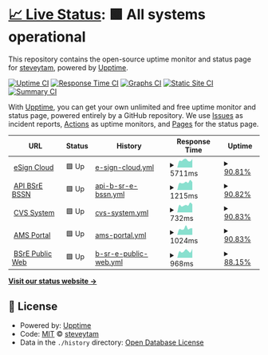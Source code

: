 # [📈 Live Status](https://steveytam.github.io/galaxy_monitor): <!--live status--> **🟩 All systems operational**

This repository contains the open-source uptime monitor and status page for [steveytam](https://steveytam.github.io/galaxy_monitor), powered by [Upptime](https://github.com/upptime/upptime).

[![Uptime CI](https://github.com/steveytam/galaxy_monitor/workflows/Uptime%20CI/badge.svg)](https://github.com/steveytam/galaxy_monitor/actions?query=workflow%3A%22Uptime+CI%22)
[![Response Time CI](https://github.com/steveytam/galaxy_monitor/workflows/Response%20Time%20CI/badge.svg)](https://github.com/steveytam/galaxy_monitor/actions?query=workflow%3A%22Response+Time+CI%22)
[![Graphs CI](https://github.com/steveytam/galaxy_monitor/workflows/Graphs%20CI/badge.svg)](https://github.com/steveytam/galaxy_monitor/actions?query=workflow%3A%22Graphs+CI%22)
[![Static Site CI](https://github.com/steveytam/galaxy_monitor/workflows/Static%20Site%20CI/badge.svg)](https://github.com/steveytam/galaxy_monitor/actions?query=workflow%3A%22Static+Site+CI%22)
[![Summary CI](https://github.com/steveytam/galaxy_monitor/workflows/Summary%20CI/badge.svg)](https://github.com/steveytam/galaxy_monitor/actions?query=workflow%3A%22Summary+CI%22)

With [Upptime](https://upptime.js.org), you can get your own unlimited and free uptime monitor and status page, powered entirely by a GitHub repository. We use [Issues](https://github.com/steveytam/galaxy_monitor/issues) as incident reports, [Actions](https://github.com/steveytam/galaxy_monitor/actions) as uptime monitors, and [Pages](https://steveytam.github.io/galaxy_monitor) for the status page.

<!--start: status pages-->
<!-- This summary is generated by Upptime (https://github.com/upptime/upptime) -->
<!-- Do not edit this manually, your changes will be overwritten -->
<!-- prettier-ignore -->
| URL | Status | History | Response Time | Uptime |
| --- | ------ | ------- | ------------- | ------ |
| <img alt="" src="https://favicons.githubusercontent.com/esign-bsre.bssn.go.id" height="13"> [eSign Cloud](https://esign-bsre.bssn.go.id) | 🟩 Up | [e-sign-cloud.yml](https://github.com/steveytam/galaxy_monitor/commits/HEAD/history/e-sign-cloud.yml) | <details><summary><img alt="Response time graph" src="./graphs/e-sign-cloud/response-time-week.png" height="20"> 5711ms</summary><br><a href="https://steveytam.github.io/galaxy_monitor/history/e-sign-cloud"><img alt="Response time 5571" src="https://img.shields.io/endpoint?url=https%3A%2F%2Fraw.githubusercontent.com%2Fsteveytam%2Fgalaxy_monitor%2FHEAD%2Fapi%2Fe-sign-cloud%2Fresponse-time.json"></a><br><a href="https://steveytam.github.io/galaxy_monitor/history/e-sign-cloud"><img alt="24-hour response time 6771" src="https://img.shields.io/endpoint?url=https%3A%2F%2Fraw.githubusercontent.com%2Fsteveytam%2Fgalaxy_monitor%2FHEAD%2Fapi%2Fe-sign-cloud%2Fresponse-time-day.json"></a><br><a href="https://steveytam.github.io/galaxy_monitor/history/e-sign-cloud"><img alt="7-day response time 5711" src="https://img.shields.io/endpoint?url=https%3A%2F%2Fraw.githubusercontent.com%2Fsteveytam%2Fgalaxy_monitor%2FHEAD%2Fapi%2Fe-sign-cloud%2Fresponse-time-week.json"></a><br><a href="https://steveytam.github.io/galaxy_monitor/history/e-sign-cloud"><img alt="30-day response time 5571" src="https://img.shields.io/endpoint?url=https%3A%2F%2Fraw.githubusercontent.com%2Fsteveytam%2Fgalaxy_monitor%2FHEAD%2Fapi%2Fe-sign-cloud%2Fresponse-time-month.json"></a><br><a href="https://steveytam.github.io/galaxy_monitor/history/e-sign-cloud"><img alt="1-year response time 5571" src="https://img.shields.io/endpoint?url=https%3A%2F%2Fraw.githubusercontent.com%2Fsteveytam%2Fgalaxy_monitor%2FHEAD%2Fapi%2Fe-sign-cloud%2Fresponse-time-year.json"></a></details> | <details><summary><a href="https://steveytam.github.io/galaxy_monitor/history/e-sign-cloud">90.81%</a></summary><a href="https://steveytam.github.io/galaxy_monitor/history/e-sign-cloud"><img alt="All-time uptime 96.88%" src="https://img.shields.io/endpoint?url=https%3A%2F%2Fraw.githubusercontent.com%2Fsteveytam%2Fgalaxy_monitor%2FHEAD%2Fapi%2Fe-sign-cloud%2Fuptime.json"></a><br><a href="https://steveytam.github.io/galaxy_monitor/history/e-sign-cloud"><img alt="24-hour uptime 95.38%" src="https://img.shields.io/endpoint?url=https%3A%2F%2Fraw.githubusercontent.com%2Fsteveytam%2Fgalaxy_monitor%2FHEAD%2Fapi%2Fe-sign-cloud%2Fuptime-day.json"></a><br><a href="https://steveytam.github.io/galaxy_monitor/history/e-sign-cloud"><img alt="7-day uptime 90.81%" src="https://img.shields.io/endpoint?url=https%3A%2F%2Fraw.githubusercontent.com%2Fsteveytam%2Fgalaxy_monitor%2FHEAD%2Fapi%2Fe-sign-cloud%2Fuptime-week.json"></a><br><a href="https://steveytam.github.io/galaxy_monitor/history/e-sign-cloud"><img alt="30-day uptime 96.88%" src="https://img.shields.io/endpoint?url=https%3A%2F%2Fraw.githubusercontent.com%2Fsteveytam%2Fgalaxy_monitor%2FHEAD%2Fapi%2Fe-sign-cloud%2Fuptime-month.json"></a><br><a href="https://steveytam.github.io/galaxy_monitor/history/e-sign-cloud"><img alt="1-year uptime 96.88%" src="https://img.shields.io/endpoint?url=https%3A%2F%2Fraw.githubusercontent.com%2Fsteveytam%2Fgalaxy_monitor%2FHEAD%2Fapi%2Fe-sign-cloud%2Fuptime-year.json"></a></details>
| <img alt="" src="https://favicons.githubusercontent.com/api-bsre.bssn.go.id" height="13"> [API BSrE BSSN](https://api-bsre.bssn.go.id) | 🟩 Up | [api-b-sr-e-bssn.yml](https://github.com/steveytam/galaxy_monitor/commits/HEAD/history/api-b-sr-e-bssn.yml) | <details><summary><img alt="Response time graph" src="./graphs/api-b-sr-e-bssn/response-time-week.png" height="20"> 1215ms</summary><br><a href="https://steveytam.github.io/galaxy_monitor/history/api-b-sr-e-bssn"><img alt="Response time 1179" src="https://img.shields.io/endpoint?url=https%3A%2F%2Fraw.githubusercontent.com%2Fsteveytam%2Fgalaxy_monitor%2FHEAD%2Fapi%2Fapi-b-sr-e-bssn%2Fresponse-time.json"></a><br><a href="https://steveytam.github.io/galaxy_monitor/history/api-b-sr-e-bssn"><img alt="24-hour response time 1253" src="https://img.shields.io/endpoint?url=https%3A%2F%2Fraw.githubusercontent.com%2Fsteveytam%2Fgalaxy_monitor%2FHEAD%2Fapi%2Fapi-b-sr-e-bssn%2Fresponse-time-day.json"></a><br><a href="https://steveytam.github.io/galaxy_monitor/history/api-b-sr-e-bssn"><img alt="7-day response time 1215" src="https://img.shields.io/endpoint?url=https%3A%2F%2Fraw.githubusercontent.com%2Fsteveytam%2Fgalaxy_monitor%2FHEAD%2Fapi%2Fapi-b-sr-e-bssn%2Fresponse-time-week.json"></a><br><a href="https://steveytam.github.io/galaxy_monitor/history/api-b-sr-e-bssn"><img alt="30-day response time 1179" src="https://img.shields.io/endpoint?url=https%3A%2F%2Fraw.githubusercontent.com%2Fsteveytam%2Fgalaxy_monitor%2FHEAD%2Fapi%2Fapi-b-sr-e-bssn%2Fresponse-time-month.json"></a><br><a href="https://steveytam.github.io/galaxy_monitor/history/api-b-sr-e-bssn"><img alt="1-year response time 1179" src="https://img.shields.io/endpoint?url=https%3A%2F%2Fraw.githubusercontent.com%2Fsteveytam%2Fgalaxy_monitor%2FHEAD%2Fapi%2Fapi-b-sr-e-bssn%2Fresponse-time-year.json"></a></details> | <details><summary><a href="https://steveytam.github.io/galaxy_monitor/history/api-b-sr-e-bssn">90.82%</a></summary><a href="https://steveytam.github.io/galaxy_monitor/history/api-b-sr-e-bssn"><img alt="All-time uptime 96.88%" src="https://img.shields.io/endpoint?url=https%3A%2F%2Fraw.githubusercontent.com%2Fsteveytam%2Fgalaxy_monitor%2FHEAD%2Fapi%2Fapi-b-sr-e-bssn%2Fuptime.json"></a><br><a href="https://steveytam.github.io/galaxy_monitor/history/api-b-sr-e-bssn"><img alt="24-hour uptime 95.41%" src="https://img.shields.io/endpoint?url=https%3A%2F%2Fraw.githubusercontent.com%2Fsteveytam%2Fgalaxy_monitor%2FHEAD%2Fapi%2Fapi-b-sr-e-bssn%2Fuptime-day.json"></a><br><a href="https://steveytam.github.io/galaxy_monitor/history/api-b-sr-e-bssn"><img alt="7-day uptime 90.82%" src="https://img.shields.io/endpoint?url=https%3A%2F%2Fraw.githubusercontent.com%2Fsteveytam%2Fgalaxy_monitor%2FHEAD%2Fapi%2Fapi-b-sr-e-bssn%2Fuptime-week.json"></a><br><a href="https://steveytam.github.io/galaxy_monitor/history/api-b-sr-e-bssn"><img alt="30-day uptime 96.88%" src="https://img.shields.io/endpoint?url=https%3A%2F%2Fraw.githubusercontent.com%2Fsteveytam%2Fgalaxy_monitor%2FHEAD%2Fapi%2Fapi-b-sr-e-bssn%2Fuptime-month.json"></a><br><a href="https://steveytam.github.io/galaxy_monitor/history/api-b-sr-e-bssn"><img alt="1-year uptime 96.88%" src="https://img.shields.io/endpoint?url=https%3A%2F%2Fraw.githubusercontent.com%2Fsteveytam%2Fgalaxy_monitor%2FHEAD%2Fapi%2Fapi-b-sr-e-bssn%2Fuptime-year.json"></a></details>
| <img alt="" src="https://favicons.githubusercontent.com/cvs-bsre.bssn.go.id" height="13"> [CVS System](http://cvs-bsre.bssn.go.id) | 🟩 Up | [cvs-system.yml](https://github.com/steveytam/galaxy_monitor/commits/HEAD/history/cvs-system.yml) | <details><summary><img alt="Response time graph" src="./graphs/cvs-system/response-time-week.png" height="20"> 732ms</summary><br><a href="https://steveytam.github.io/galaxy_monitor/history/cvs-system"><img alt="Response time 704" src="https://img.shields.io/endpoint?url=https%3A%2F%2Fraw.githubusercontent.com%2Fsteveytam%2Fgalaxy_monitor%2FHEAD%2Fapi%2Fcvs-system%2Fresponse-time.json"></a><br><a href="https://steveytam.github.io/galaxy_monitor/history/cvs-system"><img alt="24-hour response time 759" src="https://img.shields.io/endpoint?url=https%3A%2F%2Fraw.githubusercontent.com%2Fsteveytam%2Fgalaxy_monitor%2FHEAD%2Fapi%2Fcvs-system%2Fresponse-time-day.json"></a><br><a href="https://steveytam.github.io/galaxy_monitor/history/cvs-system"><img alt="7-day response time 732" src="https://img.shields.io/endpoint?url=https%3A%2F%2Fraw.githubusercontent.com%2Fsteveytam%2Fgalaxy_monitor%2FHEAD%2Fapi%2Fcvs-system%2Fresponse-time-week.json"></a><br><a href="https://steveytam.github.io/galaxy_monitor/history/cvs-system"><img alt="30-day response time 704" src="https://img.shields.io/endpoint?url=https%3A%2F%2Fraw.githubusercontent.com%2Fsteveytam%2Fgalaxy_monitor%2FHEAD%2Fapi%2Fcvs-system%2Fresponse-time-month.json"></a><br><a href="https://steveytam.github.io/galaxy_monitor/history/cvs-system"><img alt="1-year response time 704" src="https://img.shields.io/endpoint?url=https%3A%2F%2Fraw.githubusercontent.com%2Fsteveytam%2Fgalaxy_monitor%2FHEAD%2Fapi%2Fcvs-system%2Fresponse-time-year.json"></a></details> | <details><summary><a href="https://steveytam.github.io/galaxy_monitor/history/cvs-system">90.83%</a></summary><a href="https://steveytam.github.io/galaxy_monitor/history/cvs-system"><img alt="All-time uptime 96.89%" src="https://img.shields.io/endpoint?url=https%3A%2F%2Fraw.githubusercontent.com%2Fsteveytam%2Fgalaxy_monitor%2FHEAD%2Fapi%2Fcvs-system%2Fuptime.json"></a><br><a href="https://steveytam.github.io/galaxy_monitor/history/cvs-system"><img alt="24-hour uptime 95.44%" src="https://img.shields.io/endpoint?url=https%3A%2F%2Fraw.githubusercontent.com%2Fsteveytam%2Fgalaxy_monitor%2FHEAD%2Fapi%2Fcvs-system%2Fuptime-day.json"></a><br><a href="https://steveytam.github.io/galaxy_monitor/history/cvs-system"><img alt="7-day uptime 90.83%" src="https://img.shields.io/endpoint?url=https%3A%2F%2Fraw.githubusercontent.com%2Fsteveytam%2Fgalaxy_monitor%2FHEAD%2Fapi%2Fcvs-system%2Fuptime-week.json"></a><br><a href="https://steveytam.github.io/galaxy_monitor/history/cvs-system"><img alt="30-day uptime 96.89%" src="https://img.shields.io/endpoint?url=https%3A%2F%2Fraw.githubusercontent.com%2Fsteveytam%2Fgalaxy_monitor%2FHEAD%2Fapi%2Fcvs-system%2Fuptime-month.json"></a><br><a href="https://steveytam.github.io/galaxy_monitor/history/cvs-system"><img alt="1-year uptime 96.89%" src="https://img.shields.io/endpoint?url=https%3A%2F%2Fraw.githubusercontent.com%2Fsteveytam%2Fgalaxy_monitor%2FHEAD%2Fapi%2Fcvs-system%2Fuptime-year.json"></a></details>
| <img alt="" src="https://favicons.githubusercontent.com/portal-bsre.bssn.go.id" height="13"> [AMS Portal](https://portal-bsre.bssn.go.id) | 🟩 Up | [ams-portal.yml](https://github.com/steveytam/galaxy_monitor/commits/HEAD/history/ams-portal.yml) | <details><summary><img alt="Response time graph" src="./graphs/ams-portal/response-time-week.png" height="20"> 1024ms</summary><br><a href="https://steveytam.github.io/galaxy_monitor/history/ams-portal"><img alt="Response time 951" src="https://img.shields.io/endpoint?url=https%3A%2F%2Fraw.githubusercontent.com%2Fsteveytam%2Fgalaxy_monitor%2FHEAD%2Fapi%2Fams-portal%2Fresponse-time.json"></a><br><a href="https://steveytam.github.io/galaxy_monitor/history/ams-portal"><img alt="24-hour response time 1083" src="https://img.shields.io/endpoint?url=https%3A%2F%2Fraw.githubusercontent.com%2Fsteveytam%2Fgalaxy_monitor%2FHEAD%2Fapi%2Fams-portal%2Fresponse-time-day.json"></a><br><a href="https://steveytam.github.io/galaxy_monitor/history/ams-portal"><img alt="7-day response time 1024" src="https://img.shields.io/endpoint?url=https%3A%2F%2Fraw.githubusercontent.com%2Fsteveytam%2Fgalaxy_monitor%2FHEAD%2Fapi%2Fams-portal%2Fresponse-time-week.json"></a><br><a href="https://steveytam.github.io/galaxy_monitor/history/ams-portal"><img alt="30-day response time 951" src="https://img.shields.io/endpoint?url=https%3A%2F%2Fraw.githubusercontent.com%2Fsteveytam%2Fgalaxy_monitor%2FHEAD%2Fapi%2Fams-portal%2Fresponse-time-month.json"></a><br><a href="https://steveytam.github.io/galaxy_monitor/history/ams-portal"><img alt="1-year response time 951" src="https://img.shields.io/endpoint?url=https%3A%2F%2Fraw.githubusercontent.com%2Fsteveytam%2Fgalaxy_monitor%2FHEAD%2Fapi%2Fams-portal%2Fresponse-time-year.json"></a></details> | <details><summary><a href="https://steveytam.github.io/galaxy_monitor/history/ams-portal">90.83%</a></summary><a href="https://steveytam.github.io/galaxy_monitor/history/ams-portal"><img alt="All-time uptime 96.89%" src="https://img.shields.io/endpoint?url=https%3A%2F%2Fraw.githubusercontent.com%2Fsteveytam%2Fgalaxy_monitor%2FHEAD%2Fapi%2Fams-portal%2Fuptime.json"></a><br><a href="https://steveytam.github.io/galaxy_monitor/history/ams-portal"><img alt="24-hour uptime 95.48%" src="https://img.shields.io/endpoint?url=https%3A%2F%2Fraw.githubusercontent.com%2Fsteveytam%2Fgalaxy_monitor%2FHEAD%2Fapi%2Fams-portal%2Fuptime-day.json"></a><br><a href="https://steveytam.github.io/galaxy_monitor/history/ams-portal"><img alt="7-day uptime 90.83%" src="https://img.shields.io/endpoint?url=https%3A%2F%2Fraw.githubusercontent.com%2Fsteveytam%2Fgalaxy_monitor%2FHEAD%2Fapi%2Fams-portal%2Fuptime-week.json"></a><br><a href="https://steveytam.github.io/galaxy_monitor/history/ams-portal"><img alt="30-day uptime 96.89%" src="https://img.shields.io/endpoint?url=https%3A%2F%2Fraw.githubusercontent.com%2Fsteveytam%2Fgalaxy_monitor%2FHEAD%2Fapi%2Fams-portal%2Fuptime-month.json"></a><br><a href="https://steveytam.github.io/galaxy_monitor/history/ams-portal"><img alt="1-year uptime 96.89%" src="https://img.shields.io/endpoint?url=https%3A%2F%2Fraw.githubusercontent.com%2Fsteveytam%2Fgalaxy_monitor%2FHEAD%2Fapi%2Fams-portal%2Fuptime-year.json"></a></details>
| <img alt="" src="https://favicons.githubusercontent.com/bsre.bssn.go.id" height="13"> [BSrE Public Web](https://bsre.bssn.go.id) | 🟩 Up | [b-sr-e-public-web.yml](https://github.com/steveytam/galaxy_monitor/commits/HEAD/history/b-sr-e-public-web.yml) | <details><summary><img alt="Response time graph" src="./graphs/b-sr-e-public-web/response-time-week.png" height="20"> 968ms</summary><br><a href="https://steveytam.github.io/galaxy_monitor/history/b-sr-e-public-web"><img alt="Response time 917" src="https://img.shields.io/endpoint?url=https%3A%2F%2Fraw.githubusercontent.com%2Fsteveytam%2Fgalaxy_monitor%2FHEAD%2Fapi%2Fb-sr-e-public-web%2Fresponse-time.json"></a><br><a href="https://steveytam.github.io/galaxy_monitor/history/b-sr-e-public-web"><img alt="24-hour response time 1049" src="https://img.shields.io/endpoint?url=https%3A%2F%2Fraw.githubusercontent.com%2Fsteveytam%2Fgalaxy_monitor%2FHEAD%2Fapi%2Fb-sr-e-public-web%2Fresponse-time-day.json"></a><br><a href="https://steveytam.github.io/galaxy_monitor/history/b-sr-e-public-web"><img alt="7-day response time 968" src="https://img.shields.io/endpoint?url=https%3A%2F%2Fraw.githubusercontent.com%2Fsteveytam%2Fgalaxy_monitor%2FHEAD%2Fapi%2Fb-sr-e-public-web%2Fresponse-time-week.json"></a><br><a href="https://steveytam.github.io/galaxy_monitor/history/b-sr-e-public-web"><img alt="30-day response time 917" src="https://img.shields.io/endpoint?url=https%3A%2F%2Fraw.githubusercontent.com%2Fsteveytam%2Fgalaxy_monitor%2FHEAD%2Fapi%2Fb-sr-e-public-web%2Fresponse-time-month.json"></a><br><a href="https://steveytam.github.io/galaxy_monitor/history/b-sr-e-public-web"><img alt="1-year response time 917" src="https://img.shields.io/endpoint?url=https%3A%2F%2Fraw.githubusercontent.com%2Fsteveytam%2Fgalaxy_monitor%2FHEAD%2Fapi%2Fb-sr-e-public-web%2Fresponse-time-year.json"></a></details> | <details><summary><a href="https://steveytam.github.io/galaxy_monitor/history/b-sr-e-public-web">88.15%</a></summary><a href="https://steveytam.github.io/galaxy_monitor/history/b-sr-e-public-web"><img alt="All-time uptime 95.98%" src="https://img.shields.io/endpoint?url=https%3A%2F%2Fraw.githubusercontent.com%2Fsteveytam%2Fgalaxy_monitor%2FHEAD%2Fapi%2Fb-sr-e-public-web%2Fuptime.json"></a><br><a href="https://steveytam.github.io/galaxy_monitor/history/b-sr-e-public-web"><img alt="24-hour uptime 87.64%" src="https://img.shields.io/endpoint?url=https%3A%2F%2Fraw.githubusercontent.com%2Fsteveytam%2Fgalaxy_monitor%2FHEAD%2Fapi%2Fb-sr-e-public-web%2Fuptime-day.json"></a><br><a href="https://steveytam.github.io/galaxy_monitor/history/b-sr-e-public-web"><img alt="7-day uptime 88.15%" src="https://img.shields.io/endpoint?url=https%3A%2F%2Fraw.githubusercontent.com%2Fsteveytam%2Fgalaxy_monitor%2FHEAD%2Fapi%2Fb-sr-e-public-web%2Fuptime-week.json"></a><br><a href="https://steveytam.github.io/galaxy_monitor/history/b-sr-e-public-web"><img alt="30-day uptime 95.98%" src="https://img.shields.io/endpoint?url=https%3A%2F%2Fraw.githubusercontent.com%2Fsteveytam%2Fgalaxy_monitor%2FHEAD%2Fapi%2Fb-sr-e-public-web%2Fuptime-month.json"></a><br><a href="https://steveytam.github.io/galaxy_monitor/history/b-sr-e-public-web"><img alt="1-year uptime 95.98%" src="https://img.shields.io/endpoint?url=https%3A%2F%2Fraw.githubusercontent.com%2Fsteveytam%2Fgalaxy_monitor%2FHEAD%2Fapi%2Fb-sr-e-public-web%2Fuptime-year.json"></a></details>

<!--end: status pages-->

[**Visit our status website →**](https://steveytam.github.io/galaxy_monitor)

## 📄 License

- Powered by: [Upptime](https://github.com/upptime/upptime)
- Code: [MIT](./LICENSE) © [steveytam](https://steveytam.github.io/galaxy_monitor)
- Data in the `./history` directory: [Open Database License](https://opendatacommons.org/licenses/odbl/1-0/)
